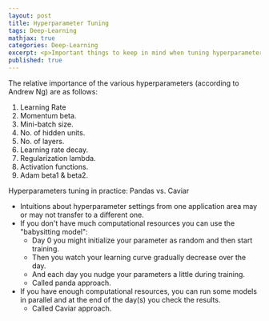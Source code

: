```yaml
---
layout: post
title: Hyperparameter Tuning
tags: Deep-Learning
mathjax: true
categories: Deep-Learning
excerpt: <p>Important things to keep in mind when tuning hyperparameters</p>
published: true
---
```


The relative importance of the various hyperparameters (according to Andrew Ng) are as follows:
1. Learning Rate
2. Momentum beta.
3. Mini-batch size.
4. No. of hidden units.
5. No. of layers.
6. Learning rate decay.
7. Regularization lambda.
8. Activation functions.
9. Adam beta1 & beta2.

Hyperparameters tuning in practice: Pandas vs. Caviar
- Intuitions about hyperparameter settings from one application area may or may not transfer to a different one.
- If you don't have much computational resources you can use the "babysitting model":
    - Day 0 you might initialize your parameter as random and then start training.
    - Then you watch your learning curve gradually decrease over the day.
    - And each day you nudge your parameters a little during training.
    - Called panda approach.
- If you have enough computational resources, you can run some models in parallel and at the end of the day(s) you check the results.
    - Called Caviar approach.
